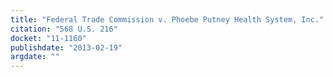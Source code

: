 ```yaml
---
title: "Federal Trade Commission v. Phoebe Putney Health System, Inc."
citation: "568 U.S. 216"
docket: "11-1160"
publishdate: "2013-02-19"
argdate: ""
---
```

